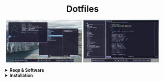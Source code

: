 <h1 align="center">Dotfiles</h1>

<p align="middle">
  <img src="assets/1.png" width="49%"/>
  <img src="assets/2.png" width="49%"/>
</p>

<details>
  <summary><b>Reqs & Software</b></summary>
  <br>

  |            |            |    |    |            |            |    |    |                    |
  | ---------- | ---------- | -- | -- | ---------- | ---------- | -- | -- | ------------------ |
  | Distro     | Arch       |    |    | Term       | Foot       |    |    | Catppuccin GTK Th. |
  | WM         | Hyprland   |    |    | Shell      | Fish       |    |    | Bibata Cursor Th.  |
  | Bar        | Waybar     |    |    | Prompt     | Starship   |    |    | Firacode Nerd Font |
  | Launcher   | Fuzzel     |    |    | File M.    | Yazi       |    |    | Archlinux wallp.   |
  | Wallp. D.  | Sww        |    |    | Editor     | Helix      |    |    |                    |
  | Clipb. M.  | Cliphist   |    |    | Sys. Mon.  | Bottom     |    |    |                    |
  | Sceenshots | Grimblast  |    |    | Fetch      | Fastfetch  |    |    |                    |
  | DM         | Ly         |    |    | Eza, Fzf, Less         ||    |    |                    |
  
</details>

<details>
  <summary><b>Installation</b></summary>
  <br>

  Installing software
  ```sh
  sudo pacman -Suy
  
  sudo pacman -S hyprland waybar fuzzel swww cliphist ly \
  foot fish starship yazi helix fastfetch less eza fzf \
  ttf-firacode-nerd archlinux-wallpaper
  
  yay -S grimblast-git bottom-git \
  catppuccin-gtk-theme-mocha bibata-cursor-theme
  ```
  Copying config files
  ```sh
  git clone https://github.com/floaaat/dotfiles.git ~/floaaat-dotfiles/
  cp ~/floaaat-dotfiles/.config/* ~/.config/
  ```
  Changing shell to fish
  ```sh
  sudo chsh -s /usr/bin/fish
  ```
  Enabling ly.service
  ```sh
  sudo systemctl enable ly.service
  ```
</details>
